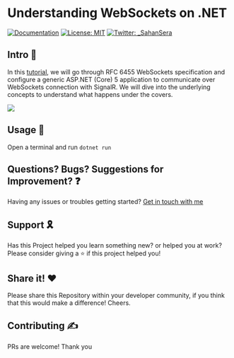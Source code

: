 # Understanding WebSockets on .NET

[![Documentation](https://img.shields.io/badge/documentation-yes-brightgreen.svg)](sahansera.dev)
[![License: MIT](https://img.shields.io/badge/License-MIT-yellow.svg)](#)
[![Twitter: _SahanSera](https://img.shields.io/twitter/follow/_SahanSera.svg?style=social)](https://twitter.com/_SahanSera)

## Intro 👋

In this [tutorial](https://sahansera.dev/understanding-websockets-with-aspnetcore-5/), we will go through RFC 6455 WebSockets specification and configure a generic ASP.NET (Core) 5 application to communicate over WebSockets connection with SignalR. We will dive into the underlying concepts to understand what happens under the covers.

![](https://sahansera.dev/static/3ca403c56afd23af37206f10fe96ff47/4b190/understanding-websockets-with-aspnetcore-1.jpg)

## Usage 🚀

Open a terminal and run `dotnet run`

## Questions? Bugs? Suggestions for Improvement? ❓

Having any issues or troubles getting started? [Get in touch with me](https://sahansera.dev/contact/) 

## Support 🎗

Has this Project helped you learn something new? or helped you at work? Please consider giving a ⭐️ if this project helped you!

## Share it! ❤️

Please share this Repository within your developer community, if you think that this would make a difference! Cheers.

## Contributing ✍️

PRs are welcome! Thank you
